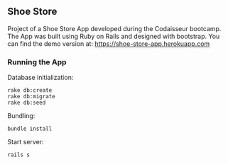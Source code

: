 ## Shoe Store

Project of a Shoe Store App developed during the Codaisseur bootcamp. The App was built using Ruby on Rails and designed with bootstrap.
You can find the demo version at: https://shoe-store-app.herokuapp.com

### Running the App

Database initialization:

    rake db:create
    rake db:migrate
    rake db:seed
  
Bundling:

    bundle install

Start server:

    rails s
